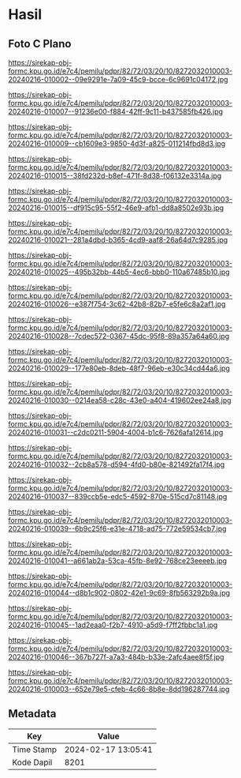 # Hasil

## Foto C Plano

https://sirekap-obj-formc.kpu.go.id/e7c4/pemilu/pdpr/82/72/03/20/10/8272032010003-20240216-010002--09e9291e-7a09-45c9-bcce-6c9691c04172.jpg

https://sirekap-obj-formc.kpu.go.id/e7c4/pemilu/pdpr/82/72/03/20/10/8272032010003-20240216-010007--91236e00-f884-42ff-9c11-b437585fb426.jpg

https://sirekap-obj-formc.kpu.go.id/e7c4/pemilu/pdpr/82/72/03/20/10/8272032010003-20240216-010009--cb1609e3-9850-4d3f-a825-011214fbd8d3.jpg

https://sirekap-obj-formc.kpu.go.id/e7c4/pemilu/pdpr/82/72/03/20/10/8272032010003-20240216-010015--38fd232d-b8ef-471f-8d38-f06132e3314a.jpg

https://sirekap-obj-formc.kpu.go.id/e7c4/pemilu/pdpr/82/72/03/20/10/8272032010003-20240216-010015--df915c95-55f2-46e9-afb1-dd8a8502e93b.jpg

https://sirekap-obj-formc.kpu.go.id/e7c4/pemilu/pdpr/82/72/03/20/10/8272032010003-20240216-010021--281a4dbd-b365-4cd9-aaf8-26a64d7c9285.jpg

https://sirekap-obj-formc.kpu.go.id/e7c4/pemilu/pdpr/82/72/03/20/10/8272032010003-20240216-010025--495b32bb-44b5-4ec6-bbb0-110a67485b10.jpg

https://sirekap-obj-formc.kpu.go.id/e7c4/pemilu/pdpr/82/72/03/20/10/8272032010003-20240216-010026--e387f754-3c62-42b8-82b7-e5fe6c8a2af1.jpg

https://sirekap-obj-formc.kpu.go.id/e7c4/pemilu/pdpr/82/72/03/20/10/8272032010003-20240216-010028--7cdec572-0367-45dc-95f8-89a357a64a60.jpg

https://sirekap-obj-formc.kpu.go.id/e7c4/pemilu/pdpr/82/72/03/20/10/8272032010003-20240216-010029--177e80eb-8deb-48f7-96eb-e30c34cd44a6.jpg

https://sirekap-obj-formc.kpu.go.id/e7c4/pemilu/pdpr/82/72/03/20/10/8272032010003-20240216-010030--0214ea58-c28c-43e0-a404-419602ee24a8.jpg

https://sirekap-obj-formc.kpu.go.id/e7c4/pemilu/pdpr/82/72/03/20/10/8272032010003-20240216-010031--c2dc0211-5904-4004-b1c6-7626afa12614.jpg

https://sirekap-obj-formc.kpu.go.id/e7c4/pemilu/pdpr/82/72/03/20/10/8272032010003-20240216-010032--2cb8a578-d594-4fd0-b80e-821492fa17f4.jpg

https://sirekap-obj-formc.kpu.go.id/e7c4/pemilu/pdpr/82/72/03/20/10/8272032010003-20240216-010037--839ccb5e-edc5-4592-870e-515cd7c81148.jpg

https://sirekap-obj-formc.kpu.go.id/e7c4/pemilu/pdpr/82/72/03/20/10/8272032010003-20240216-010039--6b9c25f6-e31e-4718-ad75-772e59534cb7.jpg

https://sirekap-obj-formc.kpu.go.id/e7c4/pemilu/pdpr/82/72/03/20/10/8272032010003-20240216-010041--a661ab2a-53ca-45fb-8e92-768ce23eeeeb.jpg

https://sirekap-obj-formc.kpu.go.id/e7c4/pemilu/pdpr/82/72/03/20/10/8272032010003-20240216-010044--d8b1c902-0802-42e1-9c69-8fb563292b9a.jpg

https://sirekap-obj-formc.kpu.go.id/e7c4/pemilu/pdpr/82/72/03/20/10/8272032010003-20240216-010045--1ad2eaa0-f2b7-4910-a5d9-f7ff2fbbc1a1.jpg

https://sirekap-obj-formc.kpu.go.id/e7c4/pemilu/pdpr/82/72/03/20/10/8272032010003-20240216-010046--367b727f-a7a3-484b-b33e-2afc4aee8f5f.jpg

https://sirekap-obj-formc.kpu.go.id/e7c4/pemilu/pdpr/82/72/03/20/10/8272032010003-20240216-010003--652e79e5-cfeb-4c66-8b8e-8dd196287744.jpg


## Metadata

| Key        | Value               |
| ---------- | ------------------- |
| Time Stamp | 2024-02-17 13:05:41 |
| Kode Dapil | 8201                |



